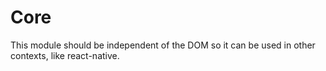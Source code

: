 # Core

This module should be independent of the DOM so it can be used in other
contexts, like react-native.
